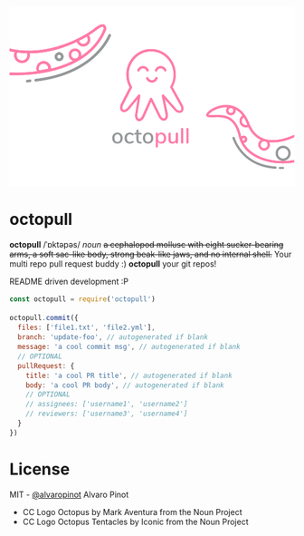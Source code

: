 ![octopull logo](docs/images/octopull-logo-with-tentacles-980-transparent@2x.png)

# octopull

**octopull** /ˈɒktəpəs/ *noun*
~~a cephalopod mollusc with eight sucker-bearing arms, a soft sac-like body, strong beak-like jaws, and no internal shell.~~ Your multi repo pull request buddy :) **octopull** your git repos!


README driven development :P

```js
const octopull = require('octopull')

octopull.commit({
  files: ['file1.txt', 'file2.yml'],
  branch: 'update-foo', // autogenerated if blank
  message: 'a cool commit msg', // autogenerated if blank
  // OPTIONAL
  pullRequest: {
    title: 'a cool PR title', // autogenerated if blank
    body: 'a cool PR body', // autogenerated if blank
    // OPTIONAL
    // assignees: ['username1', 'username2']
    // reviewers: ['username3', 'username4']
  }
})
```


# License

MIT - [@alvaropinot](http://twitter.com/alvaropinot) Alvaro Pinot


* CC Logo Octopus by Mark Aventura from the Noun Project
* CC Logo Octopus Tentacles by Iconic from the Noun Project
